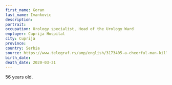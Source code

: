 ```yaml
---
first_name: Goran
last_name: Ivankovic
description: 
portrait: 
occupation: Urology specialist, Head of the Urology Ward 
employer: Cuprija Hospital
city: Cuprija
province: 
country: Serbia
source: https://www.telegraf.rs/amp/english/3173405-a-cheerful-man-killed-by-coronavirus-doctors-in-svilajnac-bid-farewell-to-a-beloved-colleague
birth_date: 
death_date: 2020-03-31
---
```


56 years old.